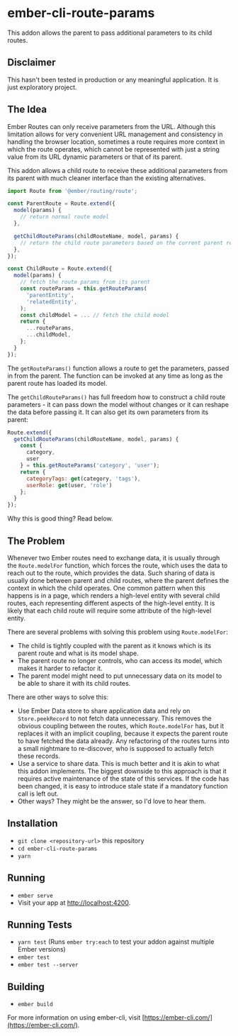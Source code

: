 # ember-cli-route-params

This addon allows the parent to pass additional parameters to its child routes.

## Disclaimer
This hasn't been tested in production or any meaningful application. It is just exploratory project.

## The Idea
Ember Routes can only receive parameters from the URL. Although this limitation allows for very convenient URL management and consistency in handling the browser location, sometimes a route requires more context in which the route operates, which cannot be represented with just a string value from its URL dynamic parameters or that of its parent.

This addon allows a child route to receive these additional parameters from its parent with much cleaner interface than the existing alternatives.

```javascript
import Route from '@ember/routing/route';

const ParentRoute = Route.extend({
  model(params) {
    // return normal route model
  },

  getChildRouteParams(childRouteName, model, params) {
    // return the child route parameters based on the current parent route model and params
  },
});

const ChildRoute = Route.extend({
  model(params) {
    // fetch the route params from its parent
    const routeParams = this.getRouteParams(
      'parentEntity',
      'relatedEntity',
    );
    const childModel = ... // fetch the child model
    return {
      ...routeParams,
      ...childModel,
    };
  }
});
```

The `getRouteParams()` function allows a route to get the parameters, passed in from the parent.
The function can be invoked at any time as long as the parent route has loaded its model.

The `getChildRouteParams()` has full freedom how to construct a child route parameters - it can
pass down the model without changes or it can reshape the data before passing it. It can also get
its own parameters from its parent:

```javascript
Route.extend({
  getChildRouteParams(childRouteName, model, params) {
    const {
      category,
      user
    } = this.getRouteParams('category', 'user');
    return {
      categoryTags: get(category, 'tags'),
      userRole: get(user, 'role')
    };
  }
});
```

Why this is good thing? Read below.

## The Problem
Whenever two Ember routes need to exchange data, it is usually through the `Route.modelFor` function, which forces the route, which uses the data to reach out to the route, which provides the data. Such sharing of data is usually done between parent and child routes, where the parent defines the context in which the child operates. One common pattern when this happens is in a page, which renders a high-level entity with several child routes, each representing different aspects of the high-level entity. It is likely that each child route will require some attribute of the high-level entity.

There are several problems with solving this problem using `Route.modelFor`:

* The child is tightly coupled with the parent as it knows which is its parent route and what is its model shape.
* The parent route no longer controls, who can access its model, which makes it harder to refactor it.
* The parent model might need to put unnecessary data on its model to be able to share it with its child routes.

There are other ways to solve this:
* Use Ember Data store to share application data and rely on `Store.peekRecord` to not fetch data unnecessary. This removes the obvious coupling between the routes, which `Route.modelFor` has, but it replaces it with an implicit coupling, because it expects the parent route to have fetched the data already. Any refactoring of the routes turns into a small nightmare to re-discover, who is supposed to
  actually fetch these records.
* Use a service to share data. This is much better and it is akin to what this addon implements. The biggest downside to this approach is that it requires active maintenance of the state of this services. If the code has been changed, it is easy to introduce stale state if a mandatory function call is left out.
* Other ways? They might be the answer, so I'd love to hear them.

## Installation

* `git clone <repository-url>` this repository
* `cd ember-cli-route-params`
* `yarn`

## Running

* `ember serve`
* Visit your app at [http://localhost:4200](http://localhost:4200).

## Running Tests

* `yarn test` (Runs `ember try:each` to test your addon against multiple Ember versions)
* `ember test`
* `ember test --server`

## Building

* `ember build`

For more information on using ember-cli, visit [https://ember-cli.com/](https://ember-cli.com/).
